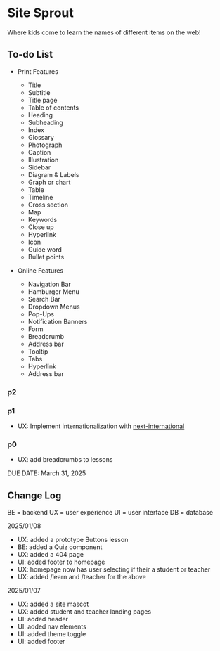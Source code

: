 # Site Sprout

Where kids come to learn the names of different items on the web!

## To-do List

-   Print Features

    -   Title
    -   Subtitle
    -   Title page
    -   Table of contents
    -   Heading
    -   Subheading
    -   Index
    -   Glossary
    -   Photograph
    -   Caption
    -   Illustration
    -   Sidebar
    -   Diagram & Labels
    -   Graph or chart
    -   Table
    -   Timeline
    -   Cross section
    -   Map
    -   Keywords
    -   Close up
    -   Hyperlink
    -   Icon
    -   Guide word
    -   Bullet points

-   Online Features
    -   Navigation Bar
    -   Hamburger Menu
    -   Search Bar
    -   Dropdown Menus
    -   Pop-Ups
    -   Notification Banners
    -   Form
    -   Breadcrumb
    -   Address bar
    -   Tooltip
    -   Tabs
    -   Hyperlink
    -   Address bar

### p2

### p1

-   UX: Implement internationalization with [next-international](https://next-international.vercel.app/docs)

### p0

-   UX: add breadcrumbs to lessons

DUE DATE: March 31, 2025

## Change Log

BE = backend
UX = user experience
UI = user interface
DB = database

2025/01/08

-   UX: added a prototype Buttons lesson
-   BE: added a Quiz component
-   UX: added a 404 page
-   UI: added footer to homepage
-   UX: homepage now has user selecting if their a student or teacher
-   UX: added /learn and /teacher for the above

2025/01/07

-   UX: added a site mascot
-   UX: added student and teacher landing pages
-   UI: added header
-   UI: added nav elements
-   UI: added theme toggle
-   UI: added footer
